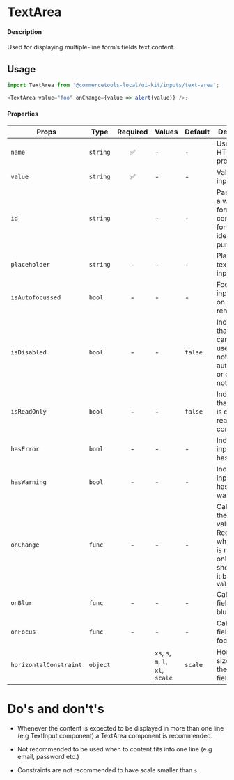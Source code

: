 # TextArea

#### Description

Used for displaying multiple-line form’s fields text content.

## Usage

```js
import TextArea from '@commercetools-local/ui-kit/inputs/text-area';

<TextArea value="foo" onChange={value => alert(value)} />;
```

#### Properties

| Props                  | Type     | Required | Values                             | Default | Description                                                                                            |
| ---------------------- | -------- | :------: | ---------------------------------- | ------- | ------------------------------------------------------------------------------------------------------ |
| `name`                 | `string` |    ✅    | -                                  | -       | Used as HTML `name` property                                                                           |
| `value`                | `string` |    ✅    | -                                  | -       | Value of the input                                                                                     |
| `id`                   | `string` |          | -                                  | -       | Passed from a wrapping form component for identification purposes                                      |
| `placeholder`          | `string` |    -     | -                                  | -       | Placeholder text for the input                                                                         |
| `isAutofocussed`       | `bool`   |    -     | -                                  | -       | Focus the input field on initial render                                                                |
| `isDisabled`           | `bool`   |    -     | -                                  | `false` | Indicates that the field cannot be used (e.g not authorised, or changes not saved)                     |
| `isReadOnly`           | `bool`   |    -     | -                                  | `false` | Indicates that the field is displaying read-only content                                               |
| `hasError`             | `bool`   |    -     | -                                  | -       | Indicates the input field has an error                                                                 |
| `hasWarning`           | `bool`   |    -     | -                                  | -       | Indicates the input field has a warning                                                                |
| `onChange`             | `func`   |    -     | -                                  | -       | Called with the new value. Required when input is not read only. Parent should pass it back as `value` |
| `onBlur`               | `func`   |    -     | -                                  | -       | Called when field is blurred                                                                           |
| `onFocus`              | `func`   |    -     | -                                  | -       | Called when field is focused                                                                           |
| `horizontalConstraint` | `object` |          | `xs`, `s`, `m`, `l`, `xl`, `scale` | `scale` | Horizontal size limit of the input fields.                                                             |

# Do's and don't's

* Whenever the content is expected to be displayed in more than one line (e.g TextInput component) a TextArea component is recommended.

* Not recommended to be used when to content fits into one line (e.g email, password etc.)

* Constraints are not recommended to have scale smaller than `s`
